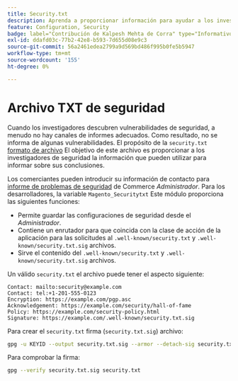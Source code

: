 ```yaml
---
title: Security.txt
description: Aprenda a proporcionar información para ayudar a los investigadores de seguridad a notificar vulnerabilidades.
feature: Configuration, Security
badge: label="Contribución de Kalpesh Mehta de Corra" type="Informativo" url="https://solutionpartners.adobe.com/s/directory/detail/corra" tooltip="Kalpesh Mehta"
exl-id: ddafd03c-77b2-42e8-b593-7d655d08e9c3
source-git-commit: 56a2461edea2799a9d569bd486f995b0fe5b5947
workflow-type: tm+mt
source-wordcount: '155'
ht-degree: 0%

---
```


# Archivo TXT de seguridad

Cuando los investigadores descubren vulnerabilidades de seguridad, a menudo no hay canales de informes adecuados. Como resultado, no se informa de algunas vulnerabilidades. El propósito de la `security.txt` [formato de archivo](https://datatracker.ietf.org/doc/html/draft-foudil-securitytxt-09) El objetivo de este archivo es proporcionar a los investigadores de seguridad la información que pueden utilizar para informar sobre sus conclusiones.

Los comerciantes pueden introducir su información de contacto para [informe de problemas de seguridad](https://docs.magento.com/user-guide/stores/security-issue-reporting.html) de Commerce _Administrador_. Para los desarrolladores, la variable `Magento_Securitytxt` Este módulo proporciona las siguientes funciones:

- Permite guardar las configuraciones de seguridad desde el _Administrador_.
- Contiene un enrutador para que coincida con la clase de acción de la aplicación para las solicitudes al `.well-known/security.txt` y `.well-known/security.txt.sig` archivos.
- Sirve el contenido del `.well-known/security.txt` y `.well-known/security.txt.sig` archivos.

Un válido `security.txt` el archivo puede tener el aspecto siguiente:

```text
Contact: mailto:security@example.com
Contact: tel:+1-201-555-0123
Encryption: https://example.com/pgp.asc
Acknowledgement: https://example.com/security/hall-of-fame
Policy: https://example.com/security-policy.html
Signature: https://example.com/.well-known/security.txt.sig
```

Para crear el `security.txt` firma (`security.txt.sig`) archivo:

```bash
gpg -u KEYID --output security.txt.sig --armor --detach-sig security.txt
```

Para comprobar la firma:

```bash
gpg --verify security.txt.sig security.txt
```
